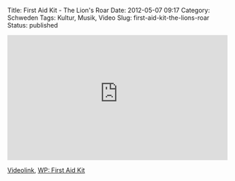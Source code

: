 Title: First Aid Kit - The Lion's Roar
Date: 2012-05-07 09:17
Category: Schweden
Tags: Kultur, Musik, Video
Slug: first-aid-kit-the-lions-roar
Status: published

<iframe width="499" height="283" src="http://www.youtube-nocookie.com/embed/gekHV9DIjHc" frameborder="0" allowfullscreen></iframe>

[Videolink](https://www.youtube.com/watch?v=gekHV9DIjHc), [WP: First Aid
Kit](https://de.wikipedia.org/wiki/First_Aid_Kit)


